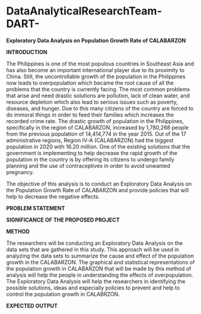 # DataAnalyticalResearchTeam-DART-

**Exploratory Data Analysis on Population Growth Rate of CALABARZON**

**INTRODUCTION**

The Philippines is one of the most populous countries in Southeast Asia and has also become an important international player due to its proximity to China. Still, the uncontrollable growth of the population in the Philippines now leads to overpopulation which became the root cause of all the problems that the country is currently facing. The most common problems that arise and need drastic solutions are pollution, lack of clean water, and resource depletion which also lead to serious issues such as poverty, diseases, and hunger. Due to this many citizens of the country are forced to do immoral things in order to feed their families which increases the recorded crime rate. The drastic growth of population in the Philippines, specifically in the region of CALABARZON, increased by 1,780,268 people from the previous population of 14,414,774 in the year 2015. Out of the 17 administrative regions, Region IV-A (CALABARZON) had the biggest population in 2020 with 16.20 million. One of the existing solutions that the government is implementing to help decrease the rapid growth of the population in the country is by offering its citizens to undergo family planning and the use of contraceptives in order to avoid unwanted pregnancy.

The objective of this analysis is to conduct an Exploratory Data Analysis on the Population Growth Rate of CALABARZON and provide policies that will help to decrease the negative effects.

**PROBLEM STATEMENT**


**SIGNIFICANCE OF THE PROPOSED PROJECT**


**METHOD**

The researchers will be conducting an Exploratory Data Analysis on the data sets that are gathered in this study. This approach will be used in analyzing the data sets to summarize the cause and effect of the population growth in the CALABARZON. The graphical and statistical representations of the population growth in CALABARZON that will be made by this method of analysis will help the people in understanding the effects of overpopulation. The Exploratory Data Analysis will help the researchers in identifying the possible solutions, ideas and especially policies to prevent and help to control the population growth in CALABRZON.

**EXPECTED OUTPUT**
